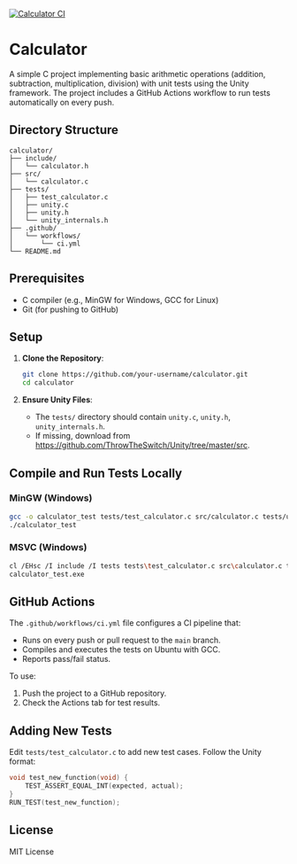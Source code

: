 [![Calculator CI](https://github.com/AssilMAHFOUDI/C_Calculator/actions/workflows/ci.yml/badge.svg)](https://github.com/AssilMAHFOUDI/C_Calculator/actions/workflows/ci.yml)

# Calculator

A simple C project implementing basic arithmetic operations (addition, subtraction, multiplication, division) with unit tests using the Unity framework. The project includes a GitHub Actions workflow to run tests automatically on every push.

## Directory Structure

```
calculator/
├── include/
│   └── calculator.h
├── src/
│   └── calculator.c
├── tests/
│   ├── test_calculator.c
│   ├── unity.c
│   ├── unity.h
│   └── unity_internals.h
├── .github/
│   └── workflows/
│       └── ci.yml
└── README.md
```

## Prerequisites

- C compiler (e.g., MinGW for Windows, GCC for Linux)
- Git (for pushing to GitHub)

## Setup

1. **Clone the Repository**:
   ```bash
   git clone https://github.com/your-username/calculator.git
   cd calculator
   ```

2. **Ensure Unity Files**:
   - The `tests/` directory should contain `unity.c`, `unity.h`, `unity_internals.h`.
   - If missing, download from https://github.com/ThrowTheSwitch/Unity/tree/master/src.

## Compile and Run Tests Locally

### MinGW (Windows)
```bash
gcc -o calculator_test tests/test_calculator.c src/calculator.c tests/unity.c -I include -I tests -lm
./calculator_test
```

### MSVC (Windows)
```bash
cl /EHsc /I include /I tests tests\test_calculator.c src\calculator.c tests\unity.c /link /OUT:calculator_test.exe
calculator_test.exe
```

## GitHub Actions

The `.github/workflows/ci.yml` file configures a CI pipeline that:
- Runs on every push or pull request to the `main` branch.
- Compiles and executes the tests on Ubuntu with GCC.
- Reports pass/fail status.

To use:
1. Push the project to a GitHub repository.
2. Check the Actions tab for test results.

## Adding New Tests

Edit `tests/test_calculator.c` to add new test cases. Follow the Unity format:
```c
void test_new_function(void) {
    TEST_ASSERT_EQUAL_INT(expected, actual);
}
RUN_TEST(test_new_function);
```

## License

MIT License
